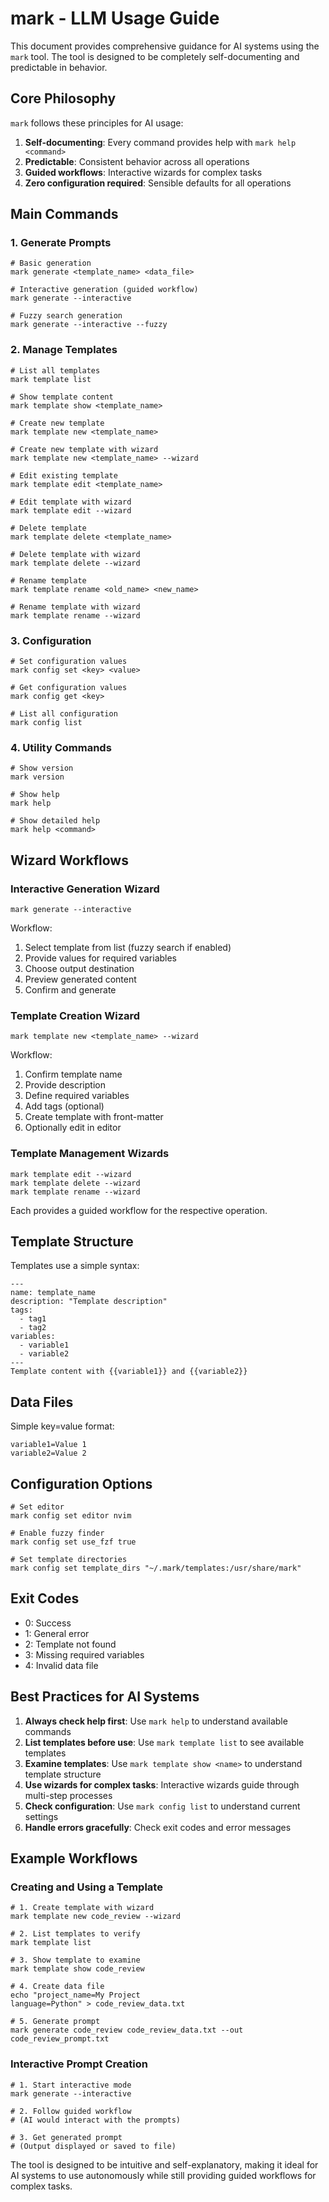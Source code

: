 # mark - LLM Usage Guide

This document provides comprehensive guidance for AI systems using the `mark` tool. The tool is designed to be completely self-documenting and predictable in behavior.

## Core Philosophy

`mark` follows these principles for AI usage:
1. **Self-documenting**: Every command provides help with `mark help <command>`
2. **Predictable**: Consistent behavior across all operations
3. **Guided workflows**: Interactive wizards for complex tasks
4. **Zero configuration required**: Sensible defaults for all operations

## Main Commands

### 1. Generate Prompts
```
# Basic generation
mark generate <template_name> <data_file>

# Interactive generation (guided workflow)
mark generate --interactive

# Fuzzy search generation
mark generate --interactive --fuzzy
```

### 2. Manage Templates
```
# List all templates
mark template list

# Show template content
mark template show <template_name>

# Create new template
mark template new <template_name>

# Create new template with wizard
mark template new <template_name> --wizard

# Edit existing template
mark template edit <template_name>

# Edit template with wizard
mark template edit --wizard

# Delete template
mark template delete <template_name>

# Delete template with wizard
mark template delete --wizard

# Rename template
mark template rename <old_name> <new_name>

# Rename template with wizard
mark template rename --wizard
```

### 3. Configuration
```
# Set configuration values
mark config set <key> <value>

# Get configuration values
mark config get <key>

# List all configuration
mark config list
```

### 4. Utility Commands
```
# Show version
mark version

# Show help
mark help

# Show detailed help
mark help <command>
```

## Wizard Workflows

### Interactive Generation Wizard
```
mark generate --interactive
```
Workflow:
1. Select template from list (fuzzy search if enabled)
2. Provide values for required variables
3. Choose output destination
4. Preview generated content
5. Confirm and generate

### Template Creation Wizard
```
mark template new <template_name> --wizard
```
Workflow:
1. Confirm template name
2. Provide description
3. Define required variables
4. Add tags (optional)
5. Create template with front-matter
6. Optionally edit in editor

### Template Management Wizards
```
mark template edit --wizard
mark template delete --wizard
mark template rename --wizard
```
Each provides a guided workflow for the respective operation.

## Template Structure

Templates use a simple syntax:
```
---
name: template_name
description: "Template description"
tags:
  - tag1
  - tag2
variables:
  - variable1
  - variable2
---
Template content with {{variable1}} and {{variable2}}
```

## Data Files

Simple key=value format:
```
variable1=Value 1
variable2=Value 2
```

## Configuration Options

```
# Set editor
mark config set editor nvim

# Enable fuzzy finder
mark config set use_fzf true

# Set template directories
mark config set template_dirs "~/.mark/templates:/usr/share/mark"
```

## Exit Codes

- 0: Success
- 1: General error
- 2: Template not found
- 3: Missing required variables
- 4: Invalid data file

## Best Practices for AI Systems

1. **Always check help first**: Use `mark help` to understand available commands
2. **List templates before use**: Use `mark template list` to see available templates
3. **Examine templates**: Use `mark template show <name>` to understand template structure
4. **Use wizards for complex tasks**: Interactive wizards guide through multi-step processes
5. **Check configuration**: Use `mark config list` to understand current settings
6. **Handle errors gracefully**: Check exit codes and error messages

## Example Workflows

### Creating and Using a Template
```
# 1. Create template with wizard
mark template new code_review --wizard

# 2. List templates to verify
mark template list

# 3. Show template to examine
mark template show code_review

# 4. Create data file
echo "project_name=My Project
language=Python" > code_review_data.txt

# 5. Generate prompt
mark generate code_review code_review_data.txt --out code_review_prompt.txt
```

### Interactive Prompt Creation
```
# 1. Start interactive mode
mark generate --interactive

# 2. Follow guided workflow
# (AI would interact with the prompts)

# 3. Get generated prompt
# (Output displayed or saved to file)
```

The tool is designed to be intuitive and self-explanatory, making it ideal for AI systems to use autonomously while still providing guided workflows for complex tasks.
